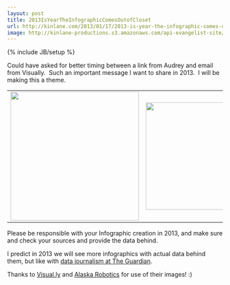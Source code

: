 ```yaml
---
layout: post
title: 2013IsYearTheInfographicComesOutofCloset
url: http://kinlane.com/2013/01/17/2013-is-year-the-infographic-comes-out-of-closet/
image: http://kinlane-productions.s3.amazonaws.com/api-evangelist-site/blog/check-your-facts-525x655.jpg
---
```

{% include JB/setup %}
<p>Could have asked for better timing between a link from Audrey and email from Visually. &nbsp;Such an important message I want to share in 2013. &nbsp;I will be making this a theme.</p>
<table cellspacing="5" cellpadding="5" align="center">
<tbody>
<tr>
<td align="center"><a href="https://marketplace.visual.ly/" target="_blank"><img src="https://s3.amazonaws.com/kinlane-productions/infographics/visually-infographic.gif" alt="" width="300" /></a></td>
<td><a href="http://alaskarobotics.com/2013/01/07/check-your-facts-and-cite-your-sources/" target="_blank"><img src="https://s3.amazonaws.com/kinlane-productions/infographics/check-your-facts-525x655.jpg" alt="" width="250" /></a></td>
</tr>
</tbody>
</table>
<p>Please be responsible with your Infographic creation in 2013, and make sure and check your sources and provide the data behind.</p>
<p>I predict in 2013 we will see more infographics with actual data behind them, but like with <a href="/2013/01/17/the-guardian-is-brilliant-in-supporting-relevant-events-with-open-data/">data journalism at The Guardian</a>.</p>
<p>Thanks to <a href="https://marketplace.visual.ly/" target="_blank">Visual.ly</a> and <a href="http://alaskarobotics.com/2013/01/07/check-your-facts-and-cite-your-sources/" target="_blank">Alaska Robotics</a> for use of their images! :)</p>